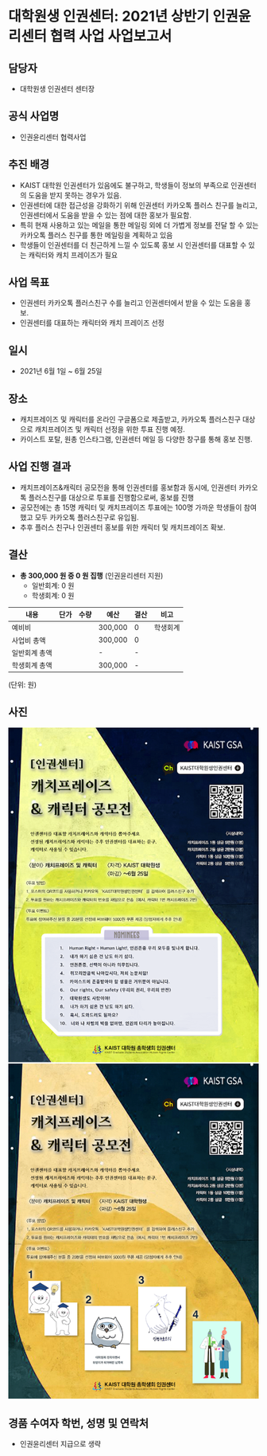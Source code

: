 대학원생 인권센터: 2021년 상반기 인권윤리센터 협력 사업 사업보고서
===

## 담당자
- 대학원생 인권센터 센터장 

## 공식 사업명
- 인권윤리센터 협력사업 

## 추진 배경
- KAIST 대학원 인권센터가 있음에도 불구하고, 학생들이 정보의 부족으로 인권센터의 도움을 받지 못하는 경우가 있음.
- 인권센터에 대한 접근성을 강화하기 위해 인권센터 카카오톡 플러스 친구를 늘리고, 인권센터에서 도움을 받을 수 있는 점에 대한 홍보가 필요함.
- 특히 현재 사용하고 있는 메일을 통한 메일링 외에 더 가볍게 정보를 전달 할 수 있는 카카오톡 플러스 친구를 통한 메일링을 계획하고 있음
- 학생들이 인권센터를 더 친근하게 느낄 수 있도록  홍보 시 인권센터를 대표할 수 있는 캐릭터와 캐치 프레이즈가 필요 

## 사업 목표
- 인권센터 카카오톡 플러스친구 수를 늘리고 인권센터에서 받을 수 있는 도움을 홍보.
- 인권센터를 대표하는 캐릭터와 캐치 프레이즈 선정

## 일시 
- 2021년 6월 1일 ~ 6월 25일

## 장소 
- 캐치프레이즈 및 캐릭터를 온라인 구글폼으로 제출받고, 카카오톡 플러스친구 대상으로 캐치프레이즈 및 캐릭터 선정을 위한 투표 진행 예정.
- 카이스트 포탈, 원총 인스타그램, 인권센터 메일 등 다양한 창구를 통해 홍보 진행.

## 사업 진행 결과 
- 캐치프레이즈&캐릭터 공모전을 통해 인권센터를 홍보함과 동시에, 인권센터 카카오톡 플러스친구를 대상으로 투표를 진행함으로써, 홍보를 진행
- 공모전에는 총 15명 캐릭터 및 캐치프레이즈 투표에는 100명 가까운 학생들이 참여했고 모두 카카오톡 플러스친구로 유입됨.
- 추후 플러스 친구나 인권센터 홍보를 위한 캐릭터 및 캐치프레이즈 확보.

## 결산
- **총 300,000 원 중 0 원 집행** (인권윤리센터 지원)
    - 일반회계: 0 원
    - 학생회계: 0 원

|   내용  |   단가  |   수량  |   예산  |   결산  |   비고  |
|---|---|---|---|---|---|
|   예비비  |     |    |   300,000  |   0  |   학생회계  |
|   사업비 총액  |      |      |   300,000  |   0  |      |
|   일반회계 총액  |     |     |   -  |   -  |     |
|   학생회계 총액  |     |     |  300,000   |  -   |     |

(단위: 원)

## 사진
![인권센터 캐치프레이즈 캐릭터 공모전 포스터](../resources/인권센터-캐치프레이즈-캐릭터-공모전-포스터1.png)
![인권센터 캐치프레이즈 캐릭터 공모전 포스터](../resources/인권센터-캐치프레이즈-캐릭터-공모전-포스터2.png)

## 경품 수여자 학번, 성명 및 연락처
- 인권윤리센터 지급으로 생략
